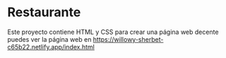 # Restaurante
Este proyecto contiene HTML y CSS  para crear una página web decente
puedes ver la página web en 
https://willowy-sherbet-c65b22.netlify.app/index.html
